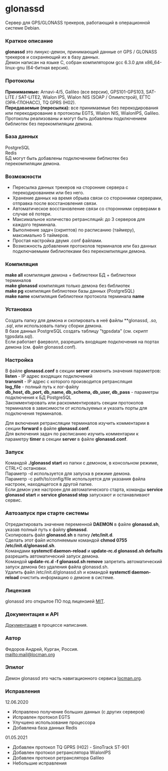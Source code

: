 # glonassd
Сервер для GPS/GLONASS трекеров, работающий в операционной системе Debian.

### Краткое описание
**glonassd** это линукс-демон, принимающий данные от GPS / GLONASS трекеров и сохраняющий их в базу данных.<br>
Демон написан на языке C, собран компилятором gcc 6.3.0 для x86_64-linux-gnu (64-битная версия).

### Протоколы
**Принимаемые:** Arnavi-4/5, Galileo (все версии), GPS101-GPS103, SAT-LITE / SAT-LITE2, Wialon IPS, Wialon NIS (SOAP / Олимпстрой), ЕГТС (ЭРА-ГЛОНАСС), TQ GPRS (H02).<br>
**Передаваемые (пересылка):** все принимаемые без перекодирования или перекодирование в протоколы EGTS, Wialon NIS, WialonIPS, Galileo.<br>
Протоколы реализованы и могут быть добавлены подключением библиотек без перекомпиляции демона.

### База данных
PostgreSQL<br>
Redis<br>
БД могут быть добавлены подключением библиотек без перекомпиляции демона.

### Возможности
* Пересылка данных трекеров на сторонние сервера с перекодированием или без него.
* Хранение данных на время обрыва связи со сторонними серверами, отправка после восстановления связи.
* Автоматическое восстановление связи со сторонними серверами в случае её потери.
* Максимальное количество ретрансляций: до 3 серверов для каждого терминала.
* Выполнение задач (скриптов) по расписанию (таймеру), максимально 5 таймеров.
* Простая настройка двумя .conf файлами.
* Возможность добавления протоколов терминалов или баз данных подключаемыми библиотеками без перекомпиляции демона.

### Компиляция
**make all** компиляция демона + библиотеки БД + библиотеки терминалов<br>
**make glonassd** компиляция только демона без библиотек<br>
**make pg** компиляция библиотеки базы данных (PostgreSQL)<br>
**make name** компиляция библиотеки протокола терминала **name**

### Установка
Создать папку для демона и скопировать в неё файлы **glonassd, *.so, *.sql**, или использовать папку сборки демона.<br>
В базе данных PostgreSQL создать таблицу "tgpsdata" (см. скрипт tgpsdata.sql).<br>
Если работает фаерволл, разрешить входящие подключения на портах демона (см. файл glonassd.conf).

### Настройка
В файле **glonassd.conf** в секции **server** изменить значения параметров:<br>
**listen** - IP адрес входящих подключений<br>
**transmit** - IP адрес с которого производится ретрансляция<br>
**log_file** - полный путь к лог-файлу<br>
**db_host, db_port, db_name, db_schema, db_user, db_pass** - параметры подключения к БД PostgreSQL<br>
Закомментировать или раскомментировать секции протоколов терминалов в зависимости от используемых и указать порты для подключения терминалов.

Для включения ретрансляции терминалов изучить комментарии в секции **forward** в файле **glonassd.conf**.<br>
Для включения задач по расписанию изучить комментарии к параметру **timer** в секции **server** в файле **glonassd.conf**.

### Запуск
Командой **./glonassd start** из папки с демоном, в консольном режиме, CTRL+C остановки.<br>
Параметр -d используется для запуска в режиме демона.<br>
Параметр -c path/to/config/file используется для указания файла настроек, находящегося в другой папке.<br>
Если демон уже настроен для автоматического старта, команды **service glonassd start** и **service glonassd stop** запускают и останавливают сервис.

### Автозапуск при старте системы
Отредактировать значение переменной **DAEMON** в файле **glonassd.sh**, указав полный путь к файлу **glonassd**.<br>
Cкопировать файл **glonassd.sh** в папку **/etc/init.d**.<br>
Сделать этот файл исполняемым командой **chmod 0755 /etc/init.d/glonassd.sh**.<br>
Командами **systemctl daemon-reload** и **update-rc.d glonassd.sh defaults** разрешить автоматический запуск демона.<br>
Командой **update-rc.d -f glonassd.sh remove** запретить автоматический запуск демона без удаления файла glonassd.sh.<br>
Удалить файл /etc/init.d/glonassd.sh и командой **systemctl daemon-reload** очистить информацию о демоне в системе.

### Лицензия
glonassd это открытое ПО под лицензией [MIT](http://licenseit.ru/wiki/index.php/MIT_License).

### Документация и API
[Документация](https://github.com/fandrej/glonassd/wiki) в процессе написания.

### Автор
Федоров Андрей, Курган, Россия.<br>
<mailto:mail@locman.org>

### Эпилог
Демон glonassd это часть навигационного сервиса [locman.org](http://locman.org/map/index.php).

### Исправления
12.06.2020<br>
* Исправлено получение больших данных (с других серверов)
* Исправлен протокол EGTS
* Улучшено использование процессора
* Добавлена база данных Redis

01.05.2021<br>
* Добавлен протокол TQ GPRS (H02) - SinoTrack ST-901
* Добавлен протокол ретранслятора WialonIPS
* Добавлен протокол ретранслятора Galileo
* Небольшие исправления
